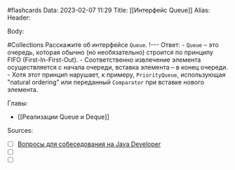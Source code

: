 #flashcards
Data: 2023-02-07 11:29
Title: [[Интерфейс Queue]]
Alias:
Header:




Body:



#Collections 
Расскажите об интерфейсе `Queue`.
!---
Ответ:
	- `Queue` – это очередь, которая обычно (но необязательно) строится по принципу FIFO (First-In-First-Out).
	- Соответственно извлечение элемента осуществляется с начала очереди, вставка элемента – в конец очереди.
	- Хотя этот принцип нарушает, к примеру, `PriorityQueue`, использующая "natural ordering" или переданный `Comparator` при вставке нового элемента.
<!--SR:!2023-03-14,3,170-->




Главы:
- [[Реализации Queue и Deque]]


Sources:
- [ ] [Вопросы для собеседования на Java Developer](https://github.com/enhorse/java-interview/blob/master/README.md#%D0%9E%D0%9E%D0%9F)
- [ ] []()
- [ ] []()
